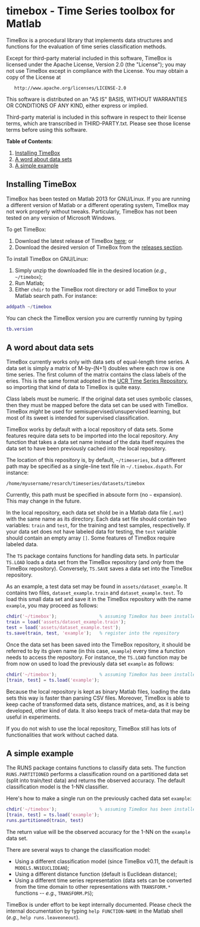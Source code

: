 # timebox - Time Series toolbox for Matlab

TimeBox is a procedural library that implements data structures and functions for the evaluation
of time series classification methods.

Except for third-party material included in this software, TimeBox is licensed under the Apache License,
Version 2.0 (the "License"); you may not use TimeBox except in compliance with the License. You may
obtain a copy of the License at

       http://www.apache.org/licenses/LICENSE-2.0

This software is distributed on an "AS IS" BASIS, WITHOUT WARRANTIES OR CONDITIONS OF ANY KIND,
either express or implied.

Third-party material is included in this software in respect to their license terms, which are
transcribed in THIRD-PARTY.txt. Please see those license terms before using this software.

**Table of Contents**:

1. [Installing TimeBox](#installing-timebox)
1. [A word about data sets](#a-word-about-data-sets)
1. [A simple example](#a-simple-example)



## Installing TimeBox

TimeBox has been tested on Matlab 2013 for GNU/Linux. If you are running a different version of Matlab
or a different operating system, TimeBox may not work properly without tweaks. Particularly, TimeBox
has not been tested on any version of Microsoft Windows.

To get TimeBox:

1. Download the latest release of TimeBox <a href="https://github.com/rfgiusti/timebox/archive/master.zip">here</a>; or
1. Download the desired version of TimeBox from the <a href="https://github.com/rfgiusti/timebox/releases">releases section</a>.

To install TimeBox on GNU/Linux:

1. Simply unzip the downloaded file in the desired location (*e.g.*, `~/timebox`);
1. Run Matlab;
1. Either `chdir` to the TimeBox root directory or add TimeBox to your Matlab search path. For instance: 

```Matlab
addpath ~/timebox
```

You can check the TimeBox version you are currently running by typing

```Matlab
tb.version
```



## A word about data sets

TimeBox currently works only with data sets of equal-length time series. A data set is simply
a matrix of M-by-(N+1) doubles where each row is one time series. The first column of the matrix
contains the class labels of the eries. This is the same format adopted in the
[UCR Time Series Repository](http://www.cs.ucr.edu/~eamonn/time_series_data/), so importing that
kind of data to TimeBox is quite easy.

Class labels must be numeric. If the original data set uses symbolic classes, then they must be
mapped before the data set can be used with TimeBox. TimeBox *might* be used for
semisupervised/unsupervised learning, but most of its sweet is intended for supervised
classification.
 
TimeBox works by default with a local repository of data sets. Some features require data sets to
be imported into the local repository. Any function that takes a data set name instead of the data
itself requires the data set to have been previously cached into the local repository.

The location of this repository is, by default, `~/timeseries`, but a different path may be
specified as a single-line text file in `~/.timebox.dspath`. For instance:

    /home/myusername/resarch/timeseries/datasets/timebox

Currently, this path must be specified in absoute form (no `~` expansion). This may change in the
future.

In the local repository, each data set shold be in a Matlab data file (`.mat`) with the same name as
its directory. Each data set file should contain two variables: `train` and `test`, for the
training and test samples, respectivelly. If your data set does not have labeled data for testing,
the `test` variable should contain an empty array `[]`. Some features of TimeBox require labeled
data.

The `TS` package contains functions for handling data sets. In particular `TS.LOAD` loads a data set
from the TimeBox repository (and *only* from the TimeBox repository). Conversely, `TS.SAVE` saves a
data set into the TimeBox repository.

As an example, a test data set may be found in `assets/dataset_example`. It contains two files,
`dataset_example.train` and `dataset_example.test`. To load this small data set and save it in the
TimeBox repository with the name `example`, you may proceed as follows:

```Matlab
chdir('~/timebox');                % assuming TimeBox has been installed here
train = load('assets/dataset_example.train');
test = load('assets/dataset_example.test');
ts.save(train, test, 'example');   % register into the repository
```

Once the data set has been saved into the TimeBox repository, it should be referred to by its given
name (in this case, `example`) every time a function needs to access the repository. For instance,
the `TS.LOAD` function may be from now on used to load the previously data set `example` as follows:

```Matlab
chdir('~/timebox');                % assuming TimeBox has been installed here
[train, test] = ts.load('example');
```

Because the local repository is kept as binary Matlab files, loading the data sets this way is faster
than parsing CSV files. Moreover, TimeBox is able to keep cache of transformed data sets, distance
matrices, and, as it is being developed, other kind of data. It also keeps track of meta-data that
may be useful in experiments.

If you do not wish to use the local repository, TimeBox still has lots of functionalities that work
without cached data.



## A simple example

The RUNS package contains functions to classify data sets. The function `RUNS.PARTITIONED` performs
a classification round on a partitioned data set (split into train/test data) and returns the
observed accuracy. The default classification model is the 1-NN classifier.

Here's how to make a single run on the previously cached data set `example`:

```Matlab
chdir('~/timebox');                % assuming TimeBox has been installed here
[train, test] = ts.load('example');
runs.partitioned(train, test)
```

The return value will be the observed accuracy for the 1-NN on the `example` data set.

There are several ways to change the classification model:

- Using a different classification model (since TimeBox v0.11, the default is `MODELS.NN1EUCLIDEAN`);
- Using a different distance function (default is Euclidean distance);
- Using a different time series representation (data sets can be converted from the time domain
  to other representations with `TRANSFORM.*` functions -- *e.g.*, `TRANSFORM.PS`);

TimeBox is under effort to be kept internally documented. Please check the internal documentation
by typing `help FUNCTION-NAME` in the Matlab shell (*e.g.*, `help runs.leaveoneout`).
